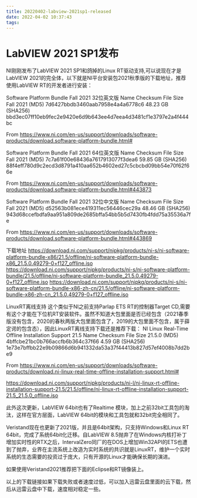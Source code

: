 ```yaml
---
title: 20220402-labview-2021sp1-released
date: 2022-04-02 10:37:43
tags:
---
```

# LabVIEW 2021 SP1发布

NI刚刚发布了LabVIEW 2021 SP1和鸽掉的Linux RT驱动支持,可以说现在才是LabVIEW 2021的完全体，以下就是NI平台安装包2021秋季版的下载地址，推荐使用LabVIEW RT的开发者进行安装：

Software Platform Bundle Fall 2021 32位英文版
Name	Checksum	File Size
Fall 2021	(MD5) 7d6427bbdb3460aab7958e4a4a6778c6	48.23 GB
	(SHA256) bbd3ec07ff10eb9fec2e9420e6d9b643ee4d7eea4d3481cf1e3797e2a4f444bc

From <https://www.ni.com/en-us/support/downloads/software-products/download.software-platform-bundle.html#> 

Software Platform Bundle Fall 2021 64位英文版
Name	Checksum	File Size
Fall 2021	(MD5) 7c7a61f00e68436a7617913077f3dea6	59.85 GB
	(SHA256) 88f4eff780d9c2ecd3d8791a410aa652b4602ed27c5cbcbd09bb54e70f62f66e

From <https://www.ni.com/en-us/support/downloads/software-products/download.software-platform-bundle.html#443873> 

Software Platform Bundle Fall 2021 32位中文版
Name	Checksum	File Size
Fall 2021	(MD5) d52563b081ece419311ec56446cec29a	48.46 GB
	(SHA256) 943d68ccefbdfa9aa951a809de2685bffa54bb5b5d7430fb4fdd75a35536a7fe

From <https://www.ni.com/en-us/support/downloads/software-products/download.software-platform-bundle.html#443869> 

下载地址
https://download.ni.com/support/nipkg/products/ni-s/ni-software-platform-bundle-x86/21.5/offline/ni-software-platform-bundle-x86_21.5.0.49279-0+f127_offline.iso
https://download.ni.com/support/nipkg/products/ni-s/ni-software-platform-bundle/21.5/offline/ni-software-platform-bundle_21.5.0.49279-0+f127_offline.iso
https://download.ni.com/support/nipkg/products/ni-s/ni-software-platform-bundle-x86-zh-cn/21.5/offline/ni-software-platform-bundle-x86-zh-cn_21.5.0.49279-0+f127_offline.iso

LinuxRT离线支持
这个类似于NI之前支持Parlap ETS RT的控制器Target CD,需要有这个才能在下位机RT安装软件。虽然不知道大包里面是否已经包含（2021春季版没有包含，2020的春秋两版大包里面包含了，2019的大包里面不包含，属于薛定谔的包含态），因此LinuxRT离线支持下载还是推荐下载：
NI Linux Real-Time Offline Installation Support 21.5
Name	Checksum	File Size
21.5.0	(MD5) 4bffcbe21bc0b766accfb6b364c37f66	4.59 GB
	(SHA256) 1e73e7bffbb22e9b09866d6b941332da53a37f44413b827d57ef4008b7dd2be9

From <https://www.ni.com/en-us/support/downloads/software-products/download.ni-linux-real-time-offline-installation-support.html#> 

https://download.ni.com/support/nipkg/products/ni-l/ni-linux-rt-offline-installation-support-21.5/21.5/offline/ni-linux-rt-offline-installation-support-21.5_21.5.0_offline.iso

此外这次更新，LabVIEW 64bit也有了Realtime 模块，加上之前32bit工具包的淘汰，这样在官方层面，LabVIEW 64bit的模块和工具包就和32bit完全相同了。

Veristand现在也更新了2021版，并且是64bit架构，只支持Windows和Linux RT 64bit，完成了系统64bit化迁移。自LabVIEW 8.5抛弃了在Windows内核打补丁增加实时性的RTX之后，IntervalZero同厂的在DOS上增加Win32API的ETS也遭到了抛弃，业界在主流系统上改造为实时系统的共识就是LinuxRT，维护一个实时系统的生态需要的投资过于庞大，只有开源的Linux才能确保长期的演进。

如果使用Veristand2021推荐把下面的Eclipse和RT镜像装上。



以上的下载链接如果下载失败或者速度过低，可以加入迅雷云盘里面的云下载，然后从迅雷云盘中下载，速度相对稳定一些。
